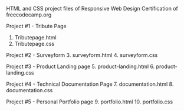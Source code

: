 HTML and CSS project files of Responsive Web Design Certification of freecodecamp.org

Project #1 - Tribute Page
1. Tributepage.html
2. Tributepage.css

Project #2 - Surveyform
3. surveyform.html
4. surveyform.css

Project #3 - Product Landing page
5. product-landing.html
6. product-landing.css

Project #4 - Technical Documentation Page
7. documentation.html
8. documentation.css

Project #5 - Personal Portfolio page
9. portfolio.html
10. portfolio.css

